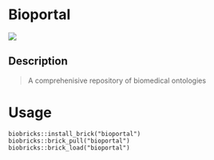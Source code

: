 # Bioportal
<a href="https://github.com/biobricks-ai/1000_Genomes/actions"><img src="https://github.com/biobricks-ai/1000_Genomes/actions/workflows/bricktools-check.yaml/badge.svg?branch=master"/></a>

## Description
> A comprehenisive repository of biomedical ontologies

# Usage
```{R}
biobricks::install_brick("bioportal")
biobricks::brick_pull("bioportal")
biobricks::brick_load("bioportal")
```

